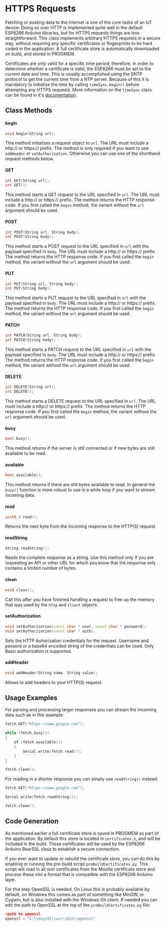 # HTTPS Requests
Fetching or posting data to the internet is one of the core tasks of an IoT device. Doing so over HTTP is implemented quite well in the default ESP8266 Arduino libraries, but for HTTPS requests things are less straightforward. This class implements arbitrary HTTPS requests in a secure way, without requiring any specific certificates or fingerprints to be hard coded in the application. A full certificate store is automatically downloaded on build, and stored in PROGMEM.

Certificates are only valid for a specific time period; therefore, in order to determine whether a certificate is valid, the ESP8266 must be set to the current date and time. This is usually accomplished using the SNTP protocol to get the current time from a NTP server. Because of this it is mandatory to initialize the time by calling `timeSync.begin()` before attempting any HTTPS requests. More information on the `timeSync` class can be found in it's [documentation](https://github.com/maakbaas/esp8266-iot-framework/blob/master/docs/time-sync.md).

## Class Methods

#### begin

```c++
void begin(String url);
```
This method initializes a request object to `url`. The URL must include a http:// or https:// prefix. The method is only required if you want to use `addHeader` or `setAuthorization`. Otherwise you can use one of the shorthand request methods below.

#### GET

```c++
int GET(String url);
int GET();
```
This method starts a GET request to the URL specified in `url`. The URL must include a http:// or https:// prefix. The method returns the HTTP response code. If you first called the `begin` method, the variant without the `url` argument should be used.

#### POST

```c++
int POST(String url, String body);
int POST(String body);
```
This method starts a POST request to the URL specified in `url` with the payload specified in `body`. The URL must include a http:// or https:// prefix. The method returns the HTTP response code. If you first called the `begin` method, the variant without the `url` argument should be used.

#### PUT

```c++
int PUT(String url, String body);
int PUT(String body);
```
This method starts a PUT request to the URL specified in `url` with the payload specified in `body`. The URL must include a http:// or https:// prefix. The method returns the HTTP response code. If you first called the `begin` method, the variant without the `url` argument should be used.

#### PATCH

```c++
int PATCH(String url, String body);
int PATCH(String body);
```
This method starts a PATCH request to the URL specified in `url` with the payload specified in `body`. The URL must include a http:// or https:// prefix. The method returns the HTTP response code. If you first called the `begin` method, the variant without the `url` argument should be used.

#### DELETE

```c++
int DELETE(String url);
int DELETE();
```
This method starts a DELETE request to the URL specified in `url`. The URL must include a http:// or https:// prefix. The method returns the HTTP response code. If you first called the `begin` method, the variant without the `url` argument should be used.

#### busy

```c++
bool busy();
```
This method returns if the server is still connected or if new bytes are still available to be read.

#### available

```c++
bool available();
```
This method returns if there are still bytes available to read. In general the `busy()` function is more robust to use in a while loop if you want to stream incoming data.

#### read

```c++
uint8_t read();
```
Returns the next byte from the incoming response to the HTTP(S) request.

#### readString

```c++
String readString();
```
Reads the complete response as a string. Use this method only if you are requesting an API or other URL for which you know that the response only contains a limited number of bytes.

#### clean

```c++
void clean();
```
Call this after you have finished handling a request to free up the memory that was used by the `http` and `client` objects.

#### setAuthorization

```c++
void setAuthorization(const char * user, const char * password);
void setAuthorization(const char * auth);
```

Sets the HTTP Auhorization credentials for the request. Username and passord or a base64 encoded string of the credentials can be used. Only Basic authorization is supported.

#### addHeader

```c++
void addHeader(String name, String value);
```

Allows to add headers to your HTTP(S) request.

## Usage Examples

For parsing and processing larger responses you can stream the incoming data such as in this example:

```c++
fetch.GET("https://www.google.com");

while (fetch.busy())
{
    if (fetch.available())
    {
        Serial.write(fetch.read());
    }
}

fetch.clean();
```

For reading in a shorter response you can simply use `readString()` instead:

```c++
fetch.GET("https://www.google.com");

Serial.write(fetch.readString());

fetch.clean();
```

## Code Generation

As mentioned earlier a full certificate store is saved in PROGMEM as part of the application. By default this store is located in `certificates.h`, and will be included in the build. These certificates will be used by the ESP8266 Arduino BearSSL class to establish a secure connection.

If you ever want to update or rebuild the certificate store, you can do this by enabling or running the pre-build script `preBuildCertificates.py`. This script will read in all root certificates from the Mozilla certificate store and process these into a format that is compatible with the ESP8266 Arduino layer.

For this step OpenSSL is needed. On Linux this is probably available by default, on Windows this comes as part of something like MinGW, or Cygwin, but is also installed with the Windows Git client. If needed you can edit the path to OpenSSL at the top of the `preBuildCertificates.py` file:

```c++
#path to openssl
openssl = "C:\\msys32\\usr\\bin\\openssl"
```
